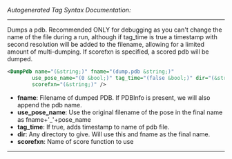 <!-- THIS IS AN AUTOGENERATED FILE: Don't edit it directly, instead change the schema definition in the code itself. -->

_Autogenerated Tag Syntax Documentation:_

---
Dumps a pdb. Recommended ONLY for debugging as you can't change the name of the file during a run, although if tag_time is true a timestamp with second resolution will be added to the filename, allowing for a limited amount of multi-dumping. If scorefxn is specified, a scored pdb will be dumped.

```xml
<DumpPdb name="(&string;)" fname="(dump.pdb &string;)"
        use_pose_name="(0 &bool;)" tag_time="(false &bool;)" dir="(&string;)"
        scorefxn="(&string;)" />
```

-   **fname**: Filename of dumped PDB.  If PDBInfo is present, we will also append the pdb name.
-   **use_pose_name**: Use the original filename of the pose in the final name as fname+'_'+pose_name
-   **tag_time**: If true, adds timestamp to name of pdb file.
-   **dir**: Any directory to give.  Will use this and fname as the final name.
-   **scorefxn**: Name of score function to use

---
